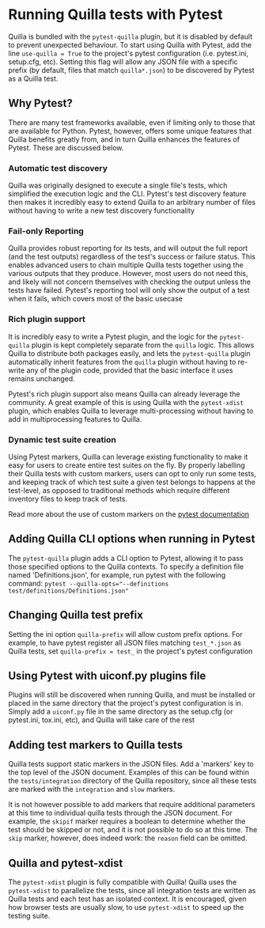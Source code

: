 # Running Quilla tests with Pytest

Quilla is bundled with the `pytest-quilla` plugin, but it is disabled by default to prevent unexpected behaviour. To start using Quilla with Pytest, add the line `use-quilla = True` to the project's pytest configuration (i.e. pytest.ini, setup.cfg, etc). Setting this flag will allow any JSON file with a specific prefix (by default, files that match `quilla*.json`) to be discovered by Pytest as a Quilla test.

## Why Pytest?

There are many test frameworks available, even if limiting only to those that are available for Python. Pytest, however, offers some unique features that Quilla benefits greatly from, and in turn Quilla enhances the features of Pytest. These are discussed below.

### Automatic test discovery

Quilla was originally designed to execute a single file's tests, which simplified the execution logic and the CLI. Pytest's test discovery feature then makes it incredibly easy to extend Quilla to an arbitrary number of files without having to write a new test discovery functionality

### Fail-only Reporting

Quilla provides robust reporting for its tests, and will output the full report (and the test outputs) regardless of the test's success or failure status. This enables advanced users to chain multiple Quilla tests together using the various outputs that they produce. However, most users do not need this, and likely will not concern themselves with checking the output unless the tests have failed. Pytest's reporting tool will only show the output of a test when it fails, which covers most of the basic usecase

### Rich plugin support

It is incredibly easy to write a Pytest plugin, and the logic for the `pytest-quilla` plugin is kept completely separate from the `quilla` logic. This allows Quilla to distribute both packages easily, and lets the `pytest-quilla` plugin automatically inherit features from the `quilla` plugin without having to re-write any of the plugin code, provided that the basic interface it uses remains unchanged.

Pytest's rich plugin support also means Quilla can already leverage the community. A great example of this is using Quilla with the `pytest-xdist` plugin, which enables Quilla to leverage multi-processing without having to add in multiprocessing features to Quilla.

### Dynamic test suite creation

Using Pytest markers, Quilla can leverage existing functionality to make it easy for users to create entire test suites on the fly. By properly labelling their Quilla tests with custom markers, users can opt to only run some tests, and keeping track of which test suite a given test belongs to happens at the test-level, as opposed to traditional methods which require different inventory files to keep track of tests.

Read more about the use of custom markers on the [pytest documentation](https://docs.pytest.org/en/6.2.x/example/markers.html)

## Adding Quilla CLI options when running in Pytest

The `pytest-quilla` plugin adds a CLI option to Pytest, allowing it to pass those specified options to the Quilla contexts. To specify a definition file named 'Definitions.json', for example, run pytest with the following command: `pytest --quilla-opts="--definitions test/definitions/Definitions.json"`

## Changing Quilla test prefix

Setting the ini option `quilla-prefix` will allow custom prefix options. For example, to have pytest register all JSON files matching `test_*.json` as Quilla tests, set `quilla-prefix = test_` in the project's pytest configuration

## Using Pytest with uiconf.py plugins file

Plugins will still be discovered when running Quilla, and must be installed or placed in the same directory that the project's pytest configuration is in. Simply add a `uiconf.py` file in the same directory as the setup.cfg (or pytest.ini, tox.ini, etc), and Quilla will take care of the rest

## Adding test markers to Quilla tests

Quilla tests support static markers in the JSON files. Add a 'markers' key to the top level of the JSON document. Examples of this can be found within the `tests/integration` directory of the Quilla repository, since all these tests are marked with the `integration` and `slow` markers.

It is not however possible to add markers that require additional parameters at this time to individual quilla tests through the JSON document. For example, the `skipif` marker requires a boolean to determine whether the test should be skipped or not, and it is not possible to do so at this time. The `skip` marker, however, does indeed work: the `reason` field can be omitted.

## Quilla and pytest-xdist

The `pytest-xdist` plugin is fully compatible with Quilla! Quilla uses the `pytest-xdist` to parallelize the tests, since all integration tests are written as Quilla tests and each test has an isolated context. It is encouraged, given how browser tests are usually slow, to use `pytest-xdist` to speed up the testing suite.
